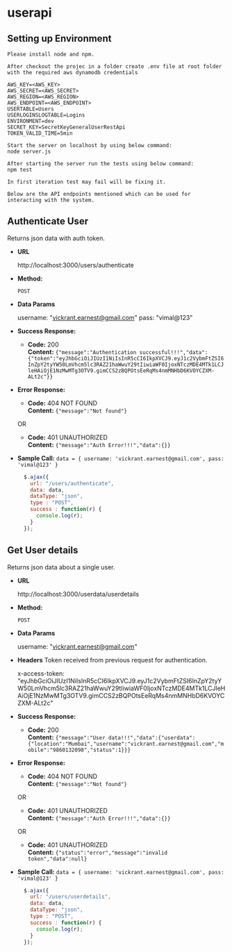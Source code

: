 # userapi
**Setting up Environment**
----
```
Please install node and npm.

After checkout the projec in a folder create .env file at root folder with the required aws dynamodb credentials

AWS_KEY=<AWS_KEY>
AWS_SECRET=<AWS_SECRET>
AWS_REGION=<AWS_REGION>
AWS_ENDPOINT=<AWS_ENDPOINT>
USERTABLE=Users
USERLOGINSLOGTABLE=Logins
ENVIRONMENT=dev
SECRET_KEY=SecretKeyGeneralUserRestApi
TOKEN_VALID_TIME=5min

Start the server on localhost by using below command:
node server.js

After starting the server run the tests using below command:
npm test

In first iteration test may fail will be fixing it.

Below are the API endpoints mentioned which can be used for interacting with the system.

```
**Authenticate User**
----
  Returns json data with auth token.

* **URL**

  http://localhost:3000/users/authenticate

* **Method:**

  `POST`
  
* **Data Params**

    username: "vickrant.earnest@gmail.com"
    pass: "vimal@123"

* **Success Response:**

  * **Code:** 200 <br />
    **Content:** `{"message":"Authentication successful!!!","data":{"token":"eyJhbGciOiJIUzI1NiIsInR5cCI6IkpXVCJ9.eyJ1c2VybmFtZSI6InZpY2tyYW50LmVhcm5lc3RAZ21haWwuY29tIiwiaWF0IjoxNTczMDE4MTk1LCJleHAiOjE1NzMwMTg3OTV9.gimCCS2zBQPOtsEeRqMs4nmMNHbD6KVOYCZXM-ALt2c"}}`
 
* **Error Response:**

  * **Code:** 404 NOT FOUND <br />
    **Content:** `{"message":"Not found"}`

  OR

  * **Code:** 401 UNAUTHORIZED <br />
    **Content:** `{"message":"Auth Error!!!","data":{}}`

* **Sample Call:**
    `data = { username: 'vickrant.earnest@gmail.com', pass: 'vimal@123' }`
  ```javascript
    $.ajax({
      url: "/users/authenticate",
      data: data,
      dataType: "json",
      type : "POST",
      success : function(r) {
        console.log(r);
      }
    });

**Get User details**
----
  Returns json data about a single user.

* **URL**

  http://localhost:3000/userdata/userdetails

* **Method:**

  `POST`
  
* **Data Params**

    username: "vickrant.earnest@gmail.com"
    
* **Headers**
    Token received from previous request for authentication.

    x-access-token: "eyJhbGciOiJIUzI1NiIsInR5cCI6IkpXVCJ9.eyJ1c2VybmFtZSI6InZpY2tyYW50LmVhcm5lc3RAZ21haWwuY29tIiwiaWF0IjoxNTczMDE4MTk1LCJleHAiOjE1NzMwMTg3OTV9.gimCCS2zBQPOtsEeRqMs4nmMNHbD6KVOYCZXM-ALt2c"
* **Success Response:**

  * **Code:** 200 <br />
    **Content:** `{"message":"User data!!!","data":{"userdata":{"location":"Mumbai","username":"vickrant.earnest@gmail.com","mobile":"9860132098","status":1}}}`
 
* **Error Response:**

  * **Code:** 404 NOT FOUND <br />
    **Content:** `{"message":"Not found"}`

  OR

  * **Code:** 401 UNAUTHORIZED <br />
    **Content:** `{"message":"Auth Error!!!","data":{}}`

  OR

  * **Code:** 401 UNAUTHORIZED <br />
    **Content:** `{"status":"error","message":"invalid token","data":null}`
  

* **Sample Call:**
    `data = { username: 'vickrant.earnest@gmail.com', pass: 'vimal@123' }`
  ```javascript
    $.ajax({
      url: "/users/userdetails",
      data: data,
      dataType: "json",
      type : "POST",
      success : function(r) {
        console.log(r);
      }
    });